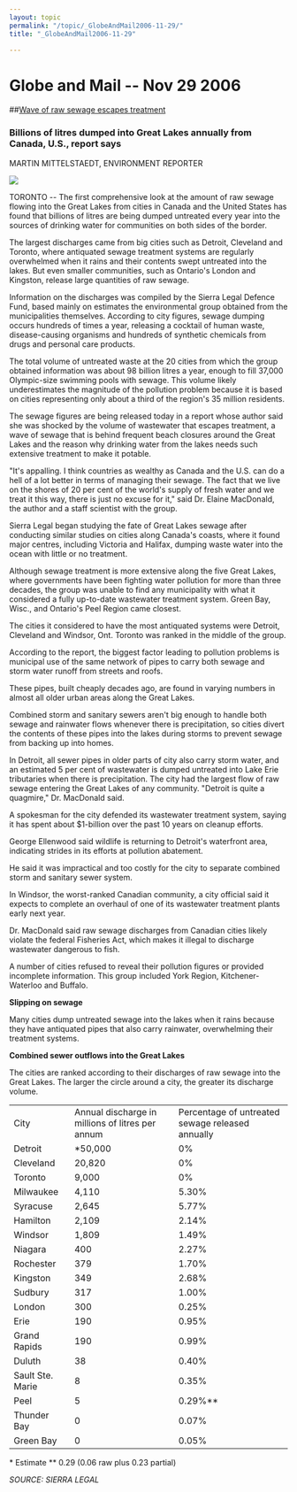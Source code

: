 ```yaml
---
layout: topic
permalink: "/topic/_GlobeAndMail2006-11-29/"
title: "_GlobeAndMail2006-11-29"

---
```


<h1>Globe and Mail -- Nov 29 2006</h1>
##<a href="http://www.theglobeandmail.com/servlet/story/LAC.20061129.SEWAGE29/TPStory/Environment">Wave of raw sewage escapes treatment</a>

<h3 id="deck">Billions of litres dumped into Great Lakes annually from Canada, U.S., report says</h3>
<p>MARTIN MITTELSTAEDT, ENVIRONMENT REPORTER</p>

<a href="http://www.theglobeandmail.com/servlet/story/LAC.20061129.SEWAGE29/TPStory/Environment"><img src="http://K7waterfront.org/Images/SierraSewageGreatLakes.jpg"></a>
    <p>TORONTO -- The first comprehensive look at the amount of raw sewage flowing into the Great Lakes from cities in Canada and the United States has found that billions of litres are being dumped untreated every year into the sources of drinking water for communities on both sides of the border.</p>

<p>The largest discharges came from big cities such as Detroit, Cleveland and Toronto, where antiquated sewage treatment systems are regularly overwhelmed when it rains and their contents swept untreated into the lakes. But even smaller communities, such as Ontario's London and Kingston, release large quantities of raw sewage.</p>
<p>Information on the discharges was compiled by the Sierra Legal Defence Fund, based mainly on estimates the environmental group obtained from the municipalities themselves. According to city figures, sewage dumping occurs hundreds of times a year, releasing a cocktail of human waste, disease-causing organisms and hundreds of synthetic chemicals from drugs and personal care products.</p>
<p>The total volume of untreated waste at the 20 cities from which the group obtained information was about 98 billion litres a year, enough to fill 37,000 Olympic-size swimming pools with sewage. This volume likely underestimates the magnitude of the pollution problem because it is based on cities representing only about a third of the region's 35 million residents.</p>

<p>The sewage figures are being released today in a report whose author said she was shocked by the volume of wastewater that escapes treatment, a wave of sewage that is behind frequent beach closures around the Great Lakes and the reason why drinking water from the lakes needs such extensive treatment to make it potable.</p>
<p>"It's appalling. I think countries as wealthy as Canada and the U.S. can do a hell of a lot better in terms of managing their sewage. The fact that we live on the shores of 20 per cent of the world's supply of fresh water and we treat it this way, there is just no excuse for it," said Dr. Elaine MacDonald, the author and a staff scientist with the group.</p>
<p>Sierra Legal began studying the fate of Great Lakes sewage after conducting similar studies on cities along Canada's coasts, where it found major centres, including Victoria and Halifax, dumping waste water into the ocean with little or no treatment.</p>
<p>Although sewage treatment is more extensive along the five Great Lakes, where governments have been fighting water pollution for more than three decades, the group was unable to find any municipality with what it considered a fully up-to-date wastewater treatment system. Green Bay, Wisc., and Ontario's Peel Region came closest.</p>
<p>The cities it considered to have the most antiquated systems were Detroit, Cleveland and Windsor, Ont. Toronto was ranked in the middle of the group.</p>
<p>According to the report, the biggest factor leading to pollution problems is municipal use of the same network of pipes to carry both sewage and storm water runoff from streets and roofs. </p>
<p>These pipes, built cheaply decades ago, are found in varying numbers in almost all older urban areas along the Great Lakes.</p>

<p>Combined storm and sanitary sewers aren't big enough to handle both sewage and rainwater flows whenever there is precipitation, so cities divert the contents of these pipes into the lakes during storms to prevent sewage from backing up into homes.</p>
<p>In Detroit, all sewer pipes in older parts of city also carry storm water, and an estimated 5 per cent of wastewater is dumped untreated into Lake Erie tributaries when there is precipitation. The city had the largest flow of raw sewage entering the Great Lakes of any community. "Detroit is quite a quagmire," Dr. MacDonald said.</p>
<p>A spokesman for the city defended its wastewater treatment system, saying it has spent about $1-billion over the past 10 years on cleanup efforts. </p>
<p>George Ellenwood said wildlife is returning to Detroit's waterfront area, indicating strides in its efforts at pollution abatement.</p>
<p>He said it was impractical and too costly for the city to separate combined storm and sanitary sewer system.</p>
<p>In Windsor, the worst-ranked Canadian community, a city official said it expects to complete an overhaul of one of its wastewater treatment plants early next year.</p>
<p>Dr. MacDonald said raw sewage discharges from Canadian cities likely violate the federal Fisheries Act, which makes it illegal to discharge wastewater dangerous to fish.</p>
<p>A number of cities refused to reveal their pollution figures or provided incomplete information. This group included York Region, Kitchener-Waterloo and Buffalo.</p>
<p><b>Slipping on sewage</b></p>

<p>Many cities dump untreated sewage into the lakes when it rains because they have antiquated pipes that also carry rainwater, overwhelming their treatment systems. </p>
<p><b>Combined sewer outflows into the Great Lakes</b></p>
<p>The cities are ranked according to their discharges of raw sewage into the Great Lakes. The larger the circle around a city, the greater its discharge volume. </p>
<table><tbody>
<tr><td>City</td><td>Annual discharge in millions of litres per annum</td><td>Percentage of untreated sewage released annually</td></tr>
<tr><td>Detroit</td><td>*50,000</td><td>0%</td></tr>
<tr><td>Cleveland</td><td>20,820</td><td>0%</td></tr>
<tr><td>Toronto</td><td>9,000</td><td>0%</td></tr>
<tr><td>Milwaukee</td><td>4,110</td><td>5.30%</td></tr>
<tr><td>Syracuse</td><td>2,645</td><td>5.77%</td></tr>
<tr><td>Hamilton</td><td>2,109</td><td>2.14%</td></tr>
<tr><td>Windsor</td><td>1,809</td><td>1.49%</td></tr>
<tr><td>Niagara</td><td>400</td><td>2.27%</td></tr>
<tr><td>Rochester</td><td>379</td><td>1.70%</td></tr>
<tr><td>Kingston</td><td>349</td><td>2.68%</td></tr>
<tr><td>Sudbury</td><td>317</td><td>1.00%</td></tr>
<tr><td>London</td><td>300</td><td>0.25%</td></tr>
<tr><td>Erie</td><td>190</td><td>0.95%</td></tr>
<tr><td>Grand Rapids</td><td>190</td><td>0.99%</td></tr>
<tr><td>Duluth</td><td>38</td><td>0.40%</td></tr>
<tr><td>Sault Ste. Marie</td><td>8</td><td>0.35%</td></tr>
<tr><td>Peel</td><td>5</td><td>0.29%**</td></tr>
<tr><td>Thunder Bay</td><td>0</td><td>0.07%</td></tr>
<tr><td>Green Bay</td><td>0</td><td>0.05%</td></tr></tbody></table>
<p>* Estimate ** 0.29 (0.06 raw plus 0.23 partial)</p>

<p><i>SOURCE: SIERRA LEGAL</i>

